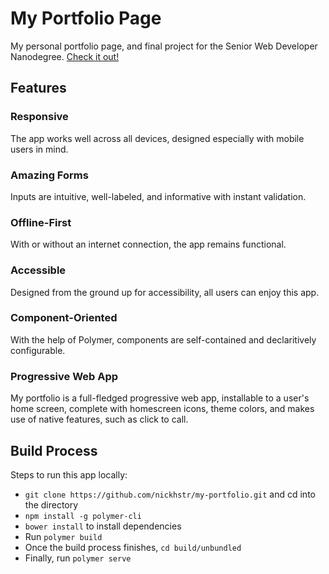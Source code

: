 # My Portfolio Page
My personal portfolio page, and final project for the Senior Web Developer Nanodegree. [Check it out!](https://nickhstr.com/)

## Features

### Responsive
The app works well across all devices, designed especially with mobile users in mind.

### Amazing Forms
Inputs are intuitive, well-labeled, and informative with instant validation.

### Offline-First
With or without an internet connection, the app remains functional.

### Accessible
Designed from the ground up for accessibility, all users can enjoy this app.

### Component-Oriented
With the help of Polymer, components are self-contained and declaritively configurable.

### Progressive Web App
My portfolio is a full-fledged progressive web app, installable to a user's home screen, complete with homescreen icons, theme colors, and makes use of native features, such as click to call.

## Build Process
Steps to run this app locally:

- `git clone https://github.com/nickhstr/my-portfolio.git` and cd into the directory
- `npm install -g polymer-cli`
- `bower install` to install dependencies
- Run `polymer build`
- Once the build process finishes, `cd build/unbundled`
- Finally, run `polymer serve`